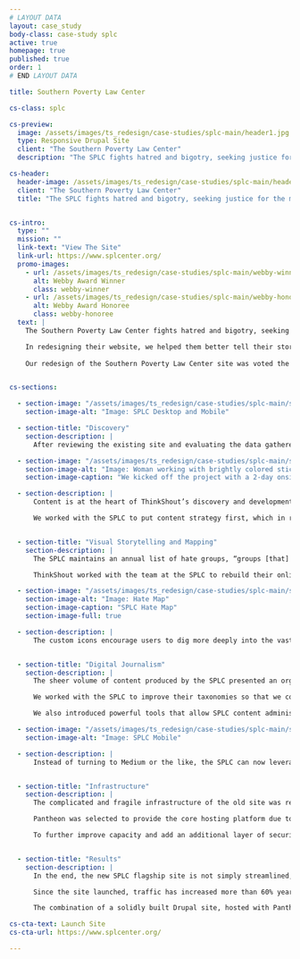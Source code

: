 ```yaml
---
# LAYOUT DATA
layout: case_study
body-class: case-study splc
active: true
homepage: true
published: true
order: 1
# END LAYOUT DATA

title: Southern Poverty Law Center

cs-class: splc

cs-preview:
  image: /assets/images/ts_redesign/case-studies/splc-main/header1.jpg
  type: Responsive Drupal Site
  client: "The Southern Poverty Law Center"
  description: "The SPLC fights hatred and bigotry, seeking justice for the most vulnerable members of society. In redesigning their website, we helped them better tell their story through digital journalism and data visualization."

cs-header:
  header-image: /assets/images/ts_redesign/case-studies/splc-main/header1.jpg
  client: "The Southern Poverty Law Center"
  title: "The SPLC fights hatred and bigotry, seeking justice for the most vulnerable members of society."


cs-intro:
  type: ""
  mission: ""
  link-text: "View The Site"
  link-url: https://www.splcenter.org/
  promo-images:
    - url: /assets/images/ts_redesign/case-studies/splc-main/webby-winner.png
      alt: Webby Award Winner
      class: webby-winner
    - url: /assets/images/ts_redesign/case-studies/splc-main/webby-honoree.png
      alt: Webby Award Honoree
      class: webby-honoree
  text: |
    The Southern Poverty Law Center fights hatred and bigotry, seeking justice for the most vulnerable members of society. Their aging platform, organized around content types and organizational departments, faced another challenge: surviving the multitude of crippling cyber attacks perpetrated by the hundreds of hate groups that the SPLC fights.

    In redesigning their website, we helped them better tell their story through digital journalism and data visualization. We also solidified their platform and implemented measures to keep the site secure.
    
    Our redesign of the Southern Poverty Law Center site was voted the People's Voice winner in the Websites - Law category of the 2016 [Webby Awards](http://webbyawards.com/), and was named an Honoree in the Best Practices category. 


cs-sections:

  - section-image: "/assets/images/ts_redesign/case-studies/splc-main/splc-desktopmobile.jpg"
    section-image-alt: "Image: SPLC Desktop and Mobile"

  - section-title: "Discovery"
    section-description: |
      After reviewing the existing site and evaluating the data gathered about how the SPLC’s visitors navigate it, ThinkShout traveled to Montgomery to work with the SPLC’s team in person to better understand their organizational goals, what they hoped to achieve with their online presence, their audiences, and the content that could connect the two.

  - section-image: "/assets/images/ts_redesign/case-studies/splc-main/splc-process.jpg"
    section-image-alt: "Image: Woman working with brightly colored sticky notes during project discovery phase"
    section-image-caption: "We kicked off the project with a 2-day onsite discovery engagement with the SPLC team"

  - section-description: |
      Content is at the heart of ThinkShout’s discovery and development methodologies. When content is organized according to internal business structures, site visitors must first learn the language of the organization. This imposes a significant roadblock between them and the information they’re seeking.

      We worked with the SPLC to put content strategy first, which in reality put their audiences first. This key step helped maintain – and build – the SPLC’s reputation as a trusted and valuable source of information amongst supporters, donors, consumers, and other stakeholders. The information architecture and organization of the site flowed naturally from there.


  - section-title: "Visual Storytelling and Mapping"
    section-description: |
      The SPLC maintains an annual list of hate groups, “groups [that] have beliefs or practices that attack or malign an entire class of people, typically for their immutable characteristics.” The Hate Map, one of the SPLC’s flagship pieces of cross-channel content, needed a major overhaul for today’s responsive environment.

      ThinkShout worked with the team at the SPLC to rebuild their online Hate Map from the ground up. By showing all of the hate groups in the United States in a single visual, the Hate Map tells a powerful story.

  - section-image: "/assets/images/ts_redesign/case-studies/splc-main/splc-hatemap.jpg"
    section-image-alt: "Image: Hate Map"
    section-image-caption: "SPLC Hate Map"
    section-image-full: true

  - section-description: |
      The custom icons encourage users to dig more deeply into the vast library of content the SPLC maintains about the groups and their ideology. Users can toggle to a view showing the actual number of groups in each state, demonstrating that hate is not some far flung problem, but something in their own backyard that they must confront.


  - section-title: "Digital Journalism"
    section-description: |
      The sheer volume of content produced by the SPLC presented an organizational challenge. On the previous site, content was largely grouped by type, so an article from the [Intelligence Report](https://www.splcenter.org/intelligence-report) about the standoff with Ammon Bundy in Nevada often had no connection to a news story about the latest events.

      We worked with the SPLC to improve their taxonomies so that we could pull related content together, regardless of its structure, and introduced faceted search features that allowed users to quickly step down to just the content of interest to them, instead of making them dig 10 layers deep.

      We also introduced powerful tools that allow SPLC content administrators to include compelling visuals to break up what had been an extremely text heavy site.

  - section-image: "/assets/images/ts_redesign/case-studies/splc-main/splc-mobile.jpg"
    section-image-alt: "Image: SPLC Mobile"

  - section-description: |
      Instead of turning to Medium or the like, the SPLC can now leverage Drupal to present gorgeous, if heartbreaking, stories.


  - section-title: "Infrastructure"
    section-description: |
      The complicated and fragile infrastructure of the old site was re-engineered with three key requirements in mind: stability, security, and simplicity.

      Pantheon was selected to provide the core hosting platform due to its track record of stability and developer/workflow tools that enabled rapid development with minimal infrastructure distractions. Detailed load testing showed the site fully capable of handling traffic in excess of five times their historical peaks.

      To further improve capacity and add an additional layer of security, the site sits behind CloudFlare’s extensive content distribution network (CDN) and web application firewall (WAF). The CloudFlare WAF enhances the security already provided by Pantheon by adding a variety of protections against attempts to hack or otherwise compromise the site. For the increasingly common Denial of Service (DoS) and Distributed Denial of Service (DDoS) attacks where attackers overwhelm a site with requests and make it unavailable for other visitors, CloudFlare again provides protection. By utilizing Pantheon and CloudFlare, the SPLC team can focus all of their energy on the important work they do rather than managing servers and other infrastructure.


  - section-title: "Results"
    section-description: |
      In the end, the new SPLC flagship site is not simply streamlined, beautiful, and performant, it’s effective in furthering the mission of the SPLC by helping them tell the powerful stories we all need to hear.

      Since the site launched, traffic has increased more than 60% year-over-year – and more than 130% for mobile devices. Visitors are staying longer, and importantly, providing more support online: donations through the website are up significantly, as well.

      The combination of a solidly built Drupal site, hosted with Pantheon, and CloudFlare as a CDN and security layer has allowed the SPLC to withstand both dramatic spikes in legitimate traffic and countless attacks. The launch of the updated Hate Map saw traffic to just that section of the site spike over 20 times the historical averages with no impact or additional needs placed on the underlying infrastructure.

cs-cta-text: Launch Site
cs-cta-url: https://www.splcenter.org/

---
```

